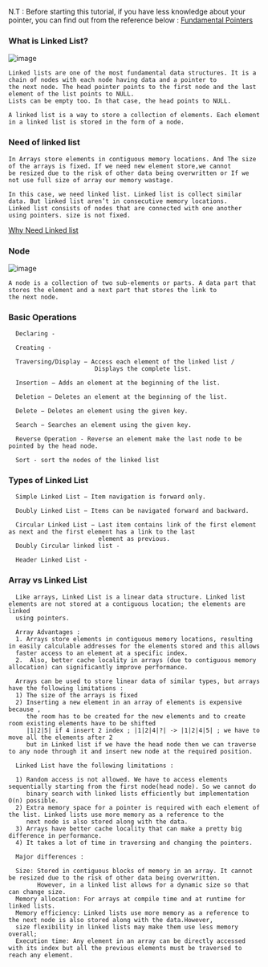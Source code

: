 N.T : Before starting this tutorial, if you have less knowledge about your pointer, you can find out from the reference below :
[Fundamental Pointers](https://github.com/PaponAhasan/Data-Structures-and-Algorithms/blob/69c48649a4a7356c686925ee1751fedb2028df21/Fundamental/Pointers/Pointers.md)


### What is Linked List?

![image](https://user-images.githubusercontent.com/59710234/155120811-c06d17cc-7271-4cae-825e-d5b715a54496.png)

```
Linked lists are one of the most fundamental data structures. It is a chain of nodes with each node having data and a pointer to
the next node. The head pointer points to the first node and the last element of the list points to NULL.
Lists can be empty too. In that case, the head points to NULL.

A linked list is a way to store a collection of elements. Each element in a linked list is stored in the form of a node.
```

### Need of linked list 
```
In Arrays store elements in contiguous memory locations. And The size of the arrays is fixed. If we need new element store,we cannot 
be resized due to the risk of other data being overwritten or If we not use full size of array our memory wastage.

In this case, we need linked list. Linked list is collect similar data. But linked list aren’t in consecutive memory locations.
Linked list consists of nodes that are connected with one another using pointers. size is not fixed.
```
[Why Need Linked list](https://www.youtube.com/watch?v=dmb1i4oN5oE&list=PLdo5W4Nhv31bbKJzrsKfMpo_grxuLl8LU&index=7)

### Node

![image](https://user-images.githubusercontent.com/59710234/155120216-bdeecd3f-ba61-4064-bec9-012bf8c6511e.png)

```
A node is a collection of two sub-elements or parts. A data part that stores the element and a next part that stores the link to 
the next node.
```
### Basic Operations
```
  Declaring - 
  
  Creating - 
  
  Traversing/Display − Access each element of the linked list / 
                        Displays the complete list.
  
  Insertion − Adds an element at the beginning of the list.

  Deletion − Deletes an element at the beginning of the list.
  
  Delete − Deletes an element using the given key.

  Search − Searches an element using the given key.
  
  Reverse Operation - Reverse an element make the last node to be pointed by the head node.
  
  Sort - sort the nodes of the linked list
```
### Types of Linked List
```
  Simple Linked List − Item navigation is forward only.

  Doubly Linked List − Items can be navigated forward and backward.

  Circular Linked List − Last item contains link of the first element as next and the first element has a link to the last 
                         element as previous.
  Doubly Circular linked list - 
  
  Header Linked List - 
```

### Array vs Linked List
```
  Like arrays, Linked List is a linear data structure. Linked list elements are not stored at a contiguous location; the elements are linked 
  using pointers.

  Array Advantages :
  1. Arrays store elements in contiguous memory locations, resulting in easily calculable addresses for the elements stored and this allows 
  faster access to an element at a specific index.
  2.  Also, better cache locality in arrays (due to contiguous memory allocation) can significantly improve performance. 

  Arrays can be used to store linear data of similar types, but arrays have the following limitations :
  1) The size of the arrays is fixed
  2) Inserting a new element in an array of elements is expensive because ,
     the room has to be created for the new elements and to create room existing elements have to be shifted 
     |1|2|5| if 4 insert 2 index ; |1|2|4|?| -> |1|2|4|5| ; we have to move all the elements after 2
     but in Linked list if we have the head node then we can traverse to any node through it and insert new node at the required position.

  Linked List have the following limitations :

  1) Random access is not allowed. We have to access elements sequentially starting from the first node(head node). So we cannot do 
     binary search with linked lists efficiently but implementation O(n) possible.
  2) Extra memory space for a pointer is required with each element of the list. Linked lists use more memory as a reference to the 
     next node is also stored along with the data.
  3) Arrays have better cache locality that can make a pretty big difference in performance.
  4) It takes a lot of time in traversing and changing the pointers.

  Major differences :
  
  Size: Stored in contiguous blocks of memory in an array. It cannot be resized due to the risk of other data being overwritten.
        However, in a linked list allows for a dynamic size so that can change size.
  Memory allocation: For arrays at compile time and at runtime for linked lists.
  Memory efficiency: Linked lists use more memory as a reference to the next node is also stored along with the data.However, 
  size flexibility in linked lists may make them use less memory overall;
  Execution time: Any element in an array can be directly accessed with its index but all the previous elements must be traversed to reach any element.
```
